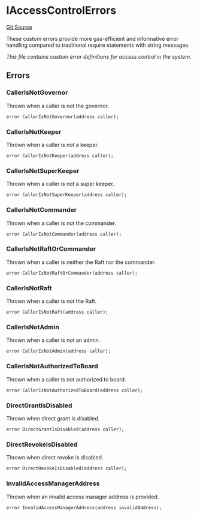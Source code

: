 # IAccessControlErrors
[Git Source](https://github.com/OasisDEX/summer-earn-protocol/blob/f5de2d90d66614e7bd59fd42a9d06b870fe474cd/src/errors/IAccessControlErrors.sol)

These custom errors provide more gas-efficient and informative error handling
compared to traditional require statements with string messages.

*This file contains custom error definitions for access control in the system.*


## Errors
### CallerIsNotGovernor
Thrown when a caller is not the governor.


```solidity
error CallerIsNotGovernor(address caller);
```

### CallerIsNotKeeper
Thrown when a caller is not a keeper.


```solidity
error CallerIsNotKeeper(address caller);
```

### CallerIsNotSuperKeeper
Thrown when a caller is not a super keeper.


```solidity
error CallerIsNotSuperKeeper(address caller);
```

### CallerIsNotCommander
Thrown when a caller is not the commander.


```solidity
error CallerIsNotCommander(address caller);
```

### CallerIsNotRaftOrCommander
Thrown when a caller is neither the Raft nor the commander.


```solidity
error CallerIsNotRaftOrCommander(address caller);
```

### CallerIsNotRaft
Thrown when a caller is not the Raft.


```solidity
error CallerIsNotRaft(address caller);
```

### CallerIsNotAdmin
Thrown when a caller is not an admin.


```solidity
error CallerIsNotAdmin(address caller);
```

### CallerIsNotAuthorizedToBoard
Thrown when a caller is not authorized to board.


```solidity
error CallerIsNotAuthorizedToBoard(address caller);
```

### DirectGrantIsDisabled
Thrown when direct grant is disabled.


```solidity
error DirectGrantIsDisabled(address caller);
```

### DirectRevokeIsDisabled
Thrown when direct revoke is disabled.


```solidity
error DirectRevokeIsDisabled(address caller);
```

### InvalidAccessManagerAddress
Thrown when an invalid access manager address is provided.


```solidity
error InvalidAccessManagerAddress(address invalidAddress);
```


